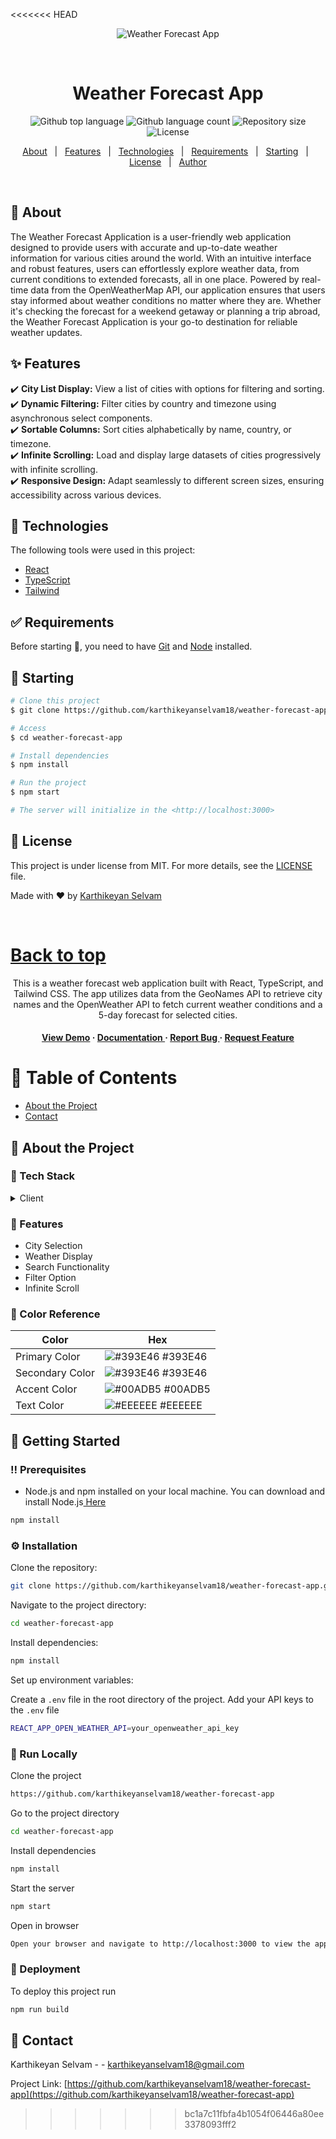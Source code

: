 <<<<<<< HEAD
<div align="center" id="top"> 
  <img src="./.github/app.gif" alt="Weather Forecast App" />

  &#xa0;

  <!-- <a href="https://weatherforecastapp.netlify.app">Demo</a> -->
</div>

<h1 align="center">Weather Forecast App</h1>

<p align="center">
  <img alt="Github top language" src="https://img.shields.io/github/languages/top/karthikeyanselvam18/weather-forecast-app?color=56BEB8">

  <img alt="Github language count" src="https://img.shields.io/github/languages/count/karthikeyanselvam18/weather-forecast-app?color=56BEB8">

  <img alt="Repository size" src="https://img.shields.io/github/repo-size/karthikeyanselvam18/weather-forecast-app?color=56BEB8">

  <img alt="License" src="https://img.shields.io/github/license/karthikeyanselvam18/weather-forecast-app?color=56BEB8">

  <!-- <img alt="Github issues" src="https://img.shields.io/github/issues/karthikeyanselvam18/weather-forecast-app?color=56BEB8" /> -->

  <!-- <img alt="Github forks" src="https://img.shields.io/github/forks/karthikeyanselvam18/weather-forecast-app?color=56BEB8" /> -->

  <!-- <img alt="Github stars" src="https://img.shields.io/github/stars/karthikeyanselvam18/weather-forecast-app?color=56BEB8" /> -->
</p>

<!-- Status -->

<!-- <h4 align="center"> 
	🚧  Weather Forecast App 🚀 Under construction...  🚧
</h4> 

<hr> -->

<p align="center">
  <a href="#dart-about">About</a> &#xa0; | &#xa0; 
  <a href="#sparkles-features">Features</a> &#xa0; | &#xa0;
  <a href="#rocket-technologies">Technologies</a> &#xa0; | &#xa0;
  <a href="#white_check_mark-requirements">Requirements</a> &#xa0; | &#xa0;
  <a href="#checkered_flag-starting">Starting</a> &#xa0; | &#xa0;
  <a href="#memo-license">License</a> &#xa0; | &#xa0;
  <a href="https://github.com/karthikeyanselvam18" target="_blank">Author</a>
</p>

<br>

## :dart: About ##

The Weather Forecast Application is a user-friendly web application designed to provide users with accurate and up-to-date weather information for various cities around the world. With an intuitive interface and robust features, users can effortlessly explore weather data, from current conditions to extended forecasts, all in one place. Powered by real-time data from the OpenWeatherMap API, our application ensures that users stay informed about weather conditions no matter where they are. Whether it's checking the forecast for a weekend getaway or planning a trip abroad, the Weather Forecast Application is your go-to destination for reliable weather updates.

## :sparkles: Features ##

:heavy_check_mark: **City List Display:** View a list of cities with options for filtering and sorting.\
:heavy_check_mark: **Dynamic Filtering:** Filter cities by country and timezone using asynchronous select components.\
:heavy_check_mark: **Sortable Columns:** Sort cities alphabetically by name, country, or timezone.\
:heavy_check_mark: **Infinite Scrolling:** Load and display large datasets of cities progressively with infinite scrolling.\
:heavy_check_mark: **Responsive Design:** Adapt seamlessly to different screen sizes, ensuring accessibility across various devices.


## :rocket: Technologies ##

The following tools were used in this project:

- [React](https://pt-br.reactjs.org/)
- [TypeScript](https://www.typescriptlang.org/)
- [Tailwind](https://tailwindcss.com/)

## :white_check_mark: Requirements ##

Before starting :checkered_flag:, you need to have [Git](https://git-scm.com) and [Node](https://nodejs.org/en/) installed.

## :checkered_flag: Starting ##

```bash
# Clone this project
$ git clone https://github.com/karthikeyanselvam18/weather-forecast-app

# Access
$ cd weather-forecast-app

# Install dependencies
$ npm install

# Run the project
$ npm start

# The server will initialize in the <http://localhost:3000>
```

## :memo: License ##

This project is under license from MIT. For more details, see the [LICENSE](LICENSE.md) file.


Made with :heart: by <a href="https://github.com/karthikeyanselvam18" target="_blank">Karthikeyan Selvam</a>

&#xa0;

<a href="#top">Back to top</a>
=======
<div align='center'>

<p>This is a weather forecast web application built with React, TypeScript, and Tailwind CSS. The app utilizes data from the GeoNames API to retrieve city names and the OpenWeather API to fetch current weather conditions and a 5-day forecast for selected cities.</p>

<h4> <a href=https://ks18-portfolio.netlify.app/>View Demo</a> <span> · </span> <a href="https://github.com/karthikeyanselvam18/weather-forecast-app/blob/master/README.md"> Documentation </a> <span> · </span> <a href="https://github.com/karthikeyanselvam18/weather-forecast-app/issues"> Report Bug </a> <span> · </span> <a href="https://github.com/karthikeyanselvam18/weather-forecast-app/issues"> Request Feature </a> </h4>


</div>

# :notebook_with_decorative_cover: Table of Contents

- [About the Project](#star2-about-the-project)
- [Contact](#handshake-contact)


## :star2: About the Project
### :space_invader: Tech Stack
<details> <summary>Client</summary> <ul>
<li><a href="https://react.dev/">React</a></li>
<li><a href="https://tailwindcss.com/">Tailwind CSS</a></li>
<li><a href="https://www.typescriptlang.org/">TypeScript</a></li>
</ul> </details>

### :dart: Features
- City Selection
- Weather Display
- Search Functionality
- Filter Option
- Infinite Scroll


### :art: Color Reference
| Color | Hex |
| --------------- | ---------------------------------------------------------------- |
| Primary Color | ![#393E46](https://via.placeholder.com/10/393E46?text=+) #393E46 |
| Secondary Color | ![#393E46](https://via.placeholder.com/10/393E46?text=+) #393E46 |
| Accent Color | ![#00ADB5](https://via.placeholder.com/10/00ADB5?text=+) #00ADB5 |
| Text Color | ![#EEEEEE](https://via.placeholder.com/10/EEEEEE?text=+) #EEEEEE |

## :toolbox: Getting Started

### :bangbang: Prerequisites

- Node.js and npm installed on your local machine. You can download and install Node.js<a href="https://nodejs.org/"> Here</a>
```bash
npm install
```


### :gear: Installation

Clone the repository:
```bash
git clone https://github.com/karthikeyanselvam18/weather-forecast-app.git
```
Navigate to the project directory:
```bash
cd weather-forecast-app
```
Install dependencies:
```bash
npm install
```
Set up environment variables:

Create a `.env` file in the root directory of the project. Add your API keys to the `.env` file
```bash
REACT_APP_OPEN_WEATHER_API=your_openweather_api_key
```


### :running: Run Locally

Clone the project

```bash
https://github.com/karthikeyanselvam18/weather-forecast-app
```
Go to the project directory
```bash
cd weather-forecast-app
```
Install dependencies
```bash
npm install
```
Start the server
```bash
npm start
```
Open in browser
```bash
Open your browser and navigate to http://localhost:3000 to view the app.
```


### :triangular_flag_on_post: Deployment

To deploy this project run
```bash
npm run build
```


## :handshake: Contact

Karthikeyan Selvam - - karthikeyanselvam18@gmail.com

Project Link: [https://github.com/karthikeyanselvam18/weather-forecast-app](https://github.com/karthikeyanselvam18/weather-forecast-app)
>>>>>>> bc1a7c11fbfa4b1054f06446a80ee3378093fff2
